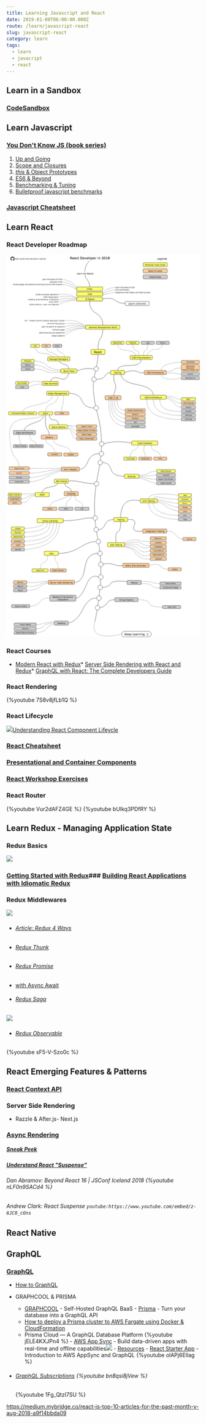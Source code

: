```yaml
---
title: Learning Javascript and React
date: 2019-01-08T06:00:00.000Z
route: /learn/javascript-react
slug: javascript-react
category: learn
tags:
  - learn
  - javacript
  - react
---
```


## Learn in a Sandbox
### [CodeSandbox](https://codesandbox.io/)
## Learn Javascript
### [You Don't Know JS (book series)](https://github.com/getify/You-Dont-Know-JS/blob/master/README.md)

1. [Up and Going](https://github.com/getify/You-Dont-Know-JS/blob/master/up%20&%20going/README.md#you-dont-know-js-up--going)
2. [Scope and Closures](https://github.com/getify/You-Dont-Know-JS/blob/master/scope%20&%20closures/README.md#you-dont-know-js-scope--closures)
3. [_this_ & Object Prototypes](https://github.com/getify/You-Dont-Know-JS/blob/master/this%20&%20object%20prototypes/README.md#you-dont-know-js-this--object-prototypes)
4. [ES6 & Beyond](https://github.com/getify/You-Dont-Know-JS/tree/master/es6%20%26%20beyond)
5. [Benchmarking & Tuning](https://github.com/getify/You-Dont-Know-JS/blob/master/async%20%26%20performance/ch6.md)
6. [Bulletproof javascript benchmarks](https://calendar.perfplanet.com/2010/bulletproof-javascript-benchmarks/)

### [Javascript Cheatsheet](https://github.com/DrkSephy/es6-cheatsheet)
## Learn React
### React Developer Roadmap
![](https://github.com/adam-golab/react-developer-roadmap/raw/master/roadmap.png)
### React Courses
* [Modern React with Redux](https://www.udemy.com/react-redux/)* [Server Side Rendering with React and Redux](https://www.udemy.com/server-side-rendering-with-react-and-redux/)* [GraphQL with React: The Complete Developers Guide](https://www.udemy.com/graphql-with-react-course/)
### React Rendering
{%youtube 7S8v8jfLb1Q %}
### React Lifecycle
![](https://i.imgur.com/ipSkur0.png)[Understanding React Component Lifeycle](https://medium.com/@baphemot/understanding-reactjs-component-life-cycle-823a640b3e8d)
### [React Cheatsheet](https://reactcheatsheet.com/)
### [Presentational and Container Components](https://medium.com/@dan_abramov/smart-and-dumb-components-7ca2f9a7c7d0)
### [React Workshop Exercises](https://github.com/ReactTraining/react-workshop/tree/master/subjects)
### React Router
{%youtube Vur2dAFZ4GE %}
{%youtube bUlkq3PDfRY %}
## Learn Redux - Managing Application State
### Redux Basics
![](https://raw.githubusercontent.com/ReactTraining/react-workshop/master/slides/Redux.gif)
### [Getting Started with Redux](https://egghead.io/courses/getting-started-with-redux)### [Building React Applications with Idiomatic Redux](https://egghead.io/courses/building-react-applications-with-idiomatic-redux)
### Redux Middlewares

![](https://i.imgur.com/HVskLcj.gif)
* ###### [Article: Redux 4 Ways](https://medium.com/react-native-training/redux-4-ways-95a130da0cdc)
* ###### [Redux Thunk](https://github.com/gaearon/redux-thunk)
* ###### [Redux Promise](https://github.com/pburtchaell/redux-promise-middleware)
* [with Async Await](https://github.com/pburtchaell/redux-promise-middleware/blob/master/docs/guides/async-await.md)
* ###### [Redux Saga](https://redux-saga.js.org/docs/introduction/BeginnerTutorial.html)
![](https://resizer.yalantis.com/w770/uploads/ckeditor/pictures/2602/content_002.jpg)
* ###### [Redux Observable](https://github.com/redux-observable/redux-observable)
{%youtube sF5-V-Szo0c %}


## React Emerging Features & Patterns

### [React Context API](https://medium.com/dailyjs/reacts-%EF%B8%8F-new-context-api-70c9fe01596b)


### Server Side Rendering
- Razzle & After.js- Next.js
### [Async Rendering](https://reactjs.org/blog/2018/03/27/update-on-async-rendering.html)
##### [Sneak Peek](https://reactjs.org/blog/2018/03/01/sneak-peek-beyond-react-16.html)
##### [Understand React "Suspense"](https://medium.com/@baphemot/understanding-react-suspense-1c73b4b0b1e6)

###### Dan Abramov: Beyond React 16 | JSConf Iceland 2018 {%youtube nLF0n9SACd4 %}
###### Andrew Clark: React Suspense `youtube:https://www.youtube.com/embed/z-6JC0_cOns`

## React Native
## GraphQL
### [GraphQL](http://graphql.org/)
- [How to GraphQL](https://www.howtographql.com/)
- GRAPHCOOL & PRISMA
    - [GRAPHCOOL](https://graph.cool) - Self-Hosted GraphQL BaaS    - [Prisma](https://www.prisma.io/) - Turn your database into a GraphQL API
    - [How to deploy a Prisma cluster to AWS Fargate using Docker & CloudFormation](https://blog.graph.cool/how-to-deploy-a-prisma-cluster-to-aws-fargate-using-docker-cloudformation-293aa8727b89)
    - Prisma Cloud — A GraphQL Database Platform    {%youtube jELE4KXJPn4 %}     - [AWS App Sync](https://aws.amazon.com/appsync/) - Build data-driven apps with real-time and offline capabilities![](https://d1.awsstatic.com/products/AWS-mobile/DeepDish/Flow_Diagrams_Reinvent_DeepDish_112617_CM_2.6baa23c6cda3a8510bfaff069f2375d955dd2ca6.png)     - [Resources](https://aws.amazon.com/appsync/resources/)    - [React Starter App](https://github.com/aws-samples/aws-mobile-appsync-events-starter-react)    - Introduction to AWS AppSync and GraphQL    {%youtube olAPj6EIlag %}    

- ###### [GraphQL Subscriptions](https://www.apollographql.com/docs/react/advanced/subscriptions.html)        {%youtube bn8qsi8jVew %}
    {%youtube 1Fg_QtzI7SU %}

https://medium.mybridge.co/react-js-top-10-articles-for-the-past-month-v-aug-2018-a9f14bbda09
